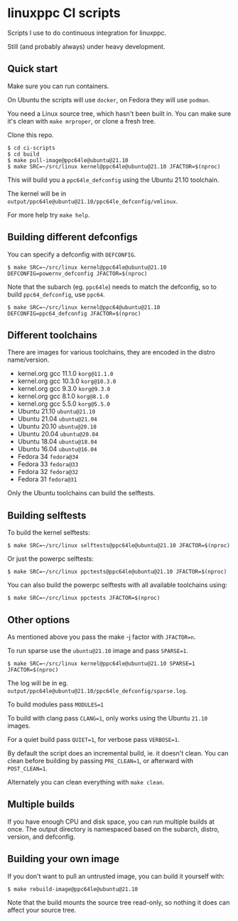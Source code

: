 linuxppc CI scripts
===================

Scripts I use to do continuous integration for linuxppc.

Still (and probably always) under heavy development.

Quick start
-----------

Make sure you can run containers.

On Ubuntu the scripts will use `docker`, on Fedora they will use `podman`.

You need a Linux source tree, which hasn't been built in. You can make sure it's
clean with `make mrproper`, or clone a fresh tree.

Clone this repo.

```
$ cd ci-scripts
$ cd build
$ make pull-image@ppc64le@ubuntu@21.10
$ make SRC=~/src/linux kernel@ppc64le@ubuntu@21.10 JFACTOR=$(nproc)
```

This will build you a `ppc64le_defconfig` using the Ubuntu 21.10 toolchain.

The kernel will be in `output/ppc64le@ubuntu@21.10/ppc64le_defconfig/vmlinux`.

For more help try `make help`.

Building different defconfigs
-----------------------------

You can specify a defconfig with `DEFCONFIG`.

```
$ make SRC=~/src/linux kernel@ppc64le@ubuntu@21.10 DEFCONFIG=powernv_defconfig JFACTOR=$(nproc)
```

Note that the subarch (eg. `ppc64le`) needs to match the defconfig, so to build
`ppc64_defconfig`, use `ppc64`.

```
$ make SRC=~/src/linux kernel@ppc64@ubuntu@21.10 DEFCONFIG=ppc64_defconfig JFACTOR=$(nproc)
```

Different toolchains
--------------------

There are images for various toolchains, they are encoded in the distro name/version.

 - kernel.org gcc 11.1.0 `korg@11.1.0`
 - kernel.org gcc 10.3.0 `korg@10.3.0`
 - kernel.org gcc 9.3.0 `korg@9.3.0`
 - kernel.org gcc 8.1.0 `korg@8.1.0`
 - kernel.org gcc 5.5.0 `korg@5.5.0`
 - Ubuntu 21.10 `ubuntu@21.10`
 - Ubuntu 21.04 `ubuntu@21.04`
 - Ubuntu 20.10 `ubuntu@20.10`
 - Ubuntu 20.04 `ubuntu@20.04`
 - Ubuntu 18.04 `ubuntu@18.04`
 - Ubuntu 16.04 `ubuntu@16.04`
 - Fedora 34 `fedora@34`
 - Fedora 33 `fedora@33`
 - Fedora 32 `fedora@32`
 - Fedora 31 `fedora@31`
 
Only the Ubuntu toolchains can build the selftests.

Building selftests
------------------

To build the kernel selftests:

```
$ make SRC=~/src/linux selftests@ppc64le@ubuntu@21.10 JFACTOR=$(nproc)
```

Or just the powerpc selftests:

```
$ make SRC=~/src/linux ppctests@ppc64le@ubuntu@21.10 JFACTOR=$(nproc)
```

You can also build the powerpc selftests with all available toolchains using:

```
$ make SRC=~/src/linux ppctests JFACTOR=$(nproc)
```

Other options
-------------

As mentioned above you pass the make -j factor with `JFACTOR=n`.

To run sparse use the `ubuntu@21.10` image and pass `SPARSE=1`.

```
$ make SRC=~/src/linux kernel@ppc64le@ubuntu@21.10 SPARSE=1 JFACTOR=$(nproc)
```

The log will be in eg. `output/ppc64le@ubuntu@21.10/ppc64le_defconfig/sparse.log`.

To build modules pass `MODULES=1`

To build with clang pass `CLANG=1`, only works using the Ubuntu `21.10` images.

For a quiet build pass `QUIET=1`, for verbose pass `VERBOSE=1`.

By default the script does an incremental build, ie. it doesn't clean. You can
clean before building by passing `PRE_CLEAN=1`, or afterward with `POST_CLEAN=1`.

Alternately you can clean everything with `make clean`.

Multiple builds
---------------

If you have enough CPU and disk space, you can run multiple builds at once. The
output directory is namespaced based on the subarch, distro, version, and
defconfig.

Building your own image
-----------------------

If you don't want to pull an untrusted image, you can build it yourself with:

```
$ make rebuild-image@ppc64le@ubuntu@21.10
```

Note that the build mounts the source tree read-only, so nothing it does can
affect your source tree.
